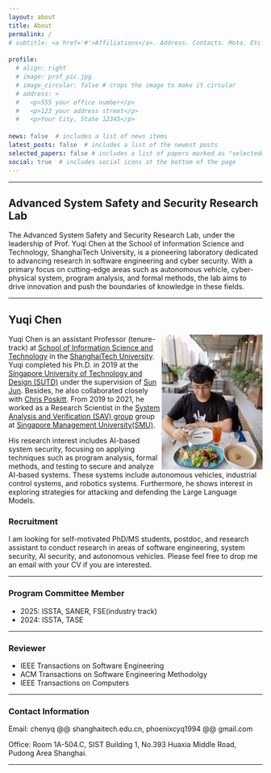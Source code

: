 ```yaml
---
layout: about
title: About
permalink: /
# subtitle: <a href='#'>Affiliations</a>. Address. Contacts. Moto. Etc.

profile:
  # align: right
  # image: prof_pic.jpg
  # image_circular: false # crops the image to make it circular
  # address: >
  #   <p>555 your office number</p>
  #   <p>123 your address street</p>
  #   <p>Your City, State 12345</p>

news: false  # includes a list of news items
latest_posts: false  # includes a list of the newest posts
selected_papers: false # includes a list of papers marked as "selected={true}"
social: true  # includes social icons at the bottom of the page
---
```

---

## Advanced System Safety and Security Research Lab
The Advanced System Safety and Security Research Lab, under the leadership of Prof. Yuqi Chen at the School of Information Science and Technology, ShanghaiTech University, is a pioneering laboratory dedicated to advancing research in software engineering and cyber security. With a primary focus on cutting-edge areas such as autonomous vehicle, cyber-physical system, program analysis, and formal methods, the lab aims to drive innovation and push the boundaries of knowledge in these fields.

---

## Yuqi Chen

<img align="right" src="/assets/img/yuqi.jpeg" alt="" width="200">

Yuqi Chen is an assistant Professor (tenure-track) at [School of Information Science and Technology](https://sist.shanghaitech.edu.cn/) in the [ShanghaiTech University](https://www.shanghaitech.edu.cn/). Yuqi completed his Ph.D. in 2019 at the [Singapore University of Technology and Design (SUTD)](https://www.sutd.edu.sg/) under the supervision of [Sun Jun](https://sunjun.site/). Besides, he also collaborated closely with [Chris Poskitt](https://cposkitt.github.io/). From 2019 to 2021, he worked as a Research Scientist in the [System Analysis and Verification (SAV) group](https://sav-smu.github.io/) group at [Singapore Management University(SMU)](https://www.smu.edu.sg/).

His research interest includes AI-based system security, focusing on applying techniques such as program analysis, formal methods, and testing to secure and analyze AI-based systems. These systems include autonomous vehicles, industrial control systems, and robotics systems. Furthermore, he shows interest in exploring strategies for attacking and defending the Large Language Models.


### Recruitment

I am looking for self-motivated PhD/MS students, postdoc, and research assistant to conduct research in areas of software engineering, system security, AI security, and autonomous vehicles. Please feel free to drop me an email with your CV if you are interested.

---

### Program Committee Member
- 2025: ISSTA, SANER, FSE(industry track)
- 2024: ISSTA, TASE

---

### Reviewer
- IEEE Transactions on Software Engineering
- ACM Transactions on Software Engineering Methodolgy
- IEEE Transactions on Computers

---

### Contact Information

Email: chenyq @@ shanghaitech.edu.cn, phoenixcyq1994 @@ gmail.com

Office: Room 1A-504.C, SIST Building 1, No.393 Huaxia Middle Road, Pudong Area Shanghai.

---
